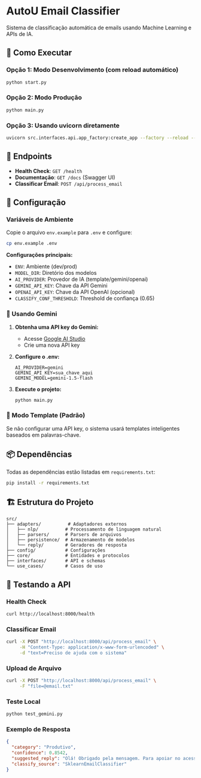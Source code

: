 # AutoU Email Classifier

Sistema de classificação automática de emails usando Machine Learning e APIs de IA.

## 🚀 Como Executar

### Opção 1: Modo Desenvolvimento (com reload automático)

```bash
python start.py
```

### Opção 2: Modo Produção

```bash
python main.py
```

### Opção 3: Usando uvicorn diretamente

```bash
uvicorn src.interfaces.api.app_factory:create_app --factory --reload --host 127.0.0.1 --port 8000
```

## 📡 Endpoints

- **Health Check**: `GET /health`
- **Documentação**: `GET /docs` (Swagger UI)
- **Classificar Email**: `POST /api/process_email`

## 🔧 Configuração

### Variáveis de Ambiente

Copie o arquivo `env.example` para `.env` e configure:

```bash
cp env.example .env
```

**Configurações principais:**

- `ENV`: Ambiente (dev/prod)
- `MODEL_DIR`: Diretório dos modelos
- `AI_PROVIDER`: Provedor de IA (template/gemini/openai)
- `GEMINI_API_KEY`: Chave da API Gemini
- `OPENAI_API_KEY`: Chave da API OpenAI (opcional)
- `CLASSIFY_CONF_THRESHOLD`: Threshold de confiança (0.65)

### 🤖 Usando Gemini

1. **Obtenha uma API key do Gemini:**

   - Acesse [Google AI Studio](https://makersuite.google.com/app/apikey)
   - Crie uma nova API key

2. **Configure o .env:**

   ```env
   AI_PROVIDER=gemini
   GEMINI_API_KEY=sua_chave_aqui
   GEMINI_MODEL=gemini-1.5-flash
   ```

3. **Execute o projeto:**
   ```bash
   python main.py
   ```

### 📝 Modo Template (Padrão)

Se não configurar uma API key, o sistema usará templates inteligentes baseados em palavras-chave.

## 📦 Dependências

Todas as dependências estão listadas em `requirements.txt`:

```bash
pip install -r requirements.txt
```

## 🏗️ Estrutura do Projeto

```
src/
├── adapters/          # Adaptadores externos
│   ├── nlp/          # Processamento de linguagem natural
│   ├── parsers/      # Parsers de arquivos
│   ├── persistence/  # Armazenamento de modelos
│   └── reply/        # Geradores de resposta
├── config/           # Configurações
├── core/             # Entidades e protocolos
├── interfaces/       # API e schemas
└── use_cases/        # Casos de uso
```

## 🧪 Testando a API

### Health Check

```bash
curl http://localhost:8000/health
```

### Classificar Email

```bash
curl -X POST "http://localhost:8000/api/process_email" \
     -H "Content-Type: application/x-www-form-urlencoded" \
     -d "text=Preciso de ajuda com o sistema"
```

### Upload de Arquivo

```bash
curl -X POST "http://localhost:8000/api/process_email" \
     -F "file=@email.txt"
```

### Teste Local

```bash
python test_gemini.py
```

### Exemplo de Resposta

```json
{
  "category": "Produtivo",
  "confidence": 0.8542,
  "suggested_reply": "Olá! Obrigado pela mensagem. Para apoiar no acesso, confirme usuário/login e, se houver, o erro exibido. Daremos sequência ao reset.",
  "classify_source": "SklearnEmailClassifier"
}
```
